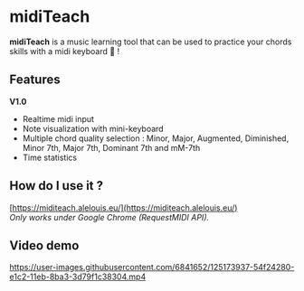 # midiTeach
**midiTeach** is a music learning tool that can be used to practice your chords skills with a midi keyboard 🎹 !

## Features
**V1.0**
- Realtime midi input
- Note visualization with mini-keyboard
- Multiple chord quality selection : Minor, Major, Augmented, Diminished, Minor 7th, Major 7th, Dominant 7th and mM-7th
- Time statistics


## How do I use it ?
[https://miditeach.alelouis.eu/](https://miditeach.alelouis.eu/)  
*Only works under Google Chrome (RequestMIDI API).*

## Video demo
https://user-images.githubusercontent.com/6841652/125173937-54f24280-e1c2-11eb-8ba3-3d79f1c38304.mp4
